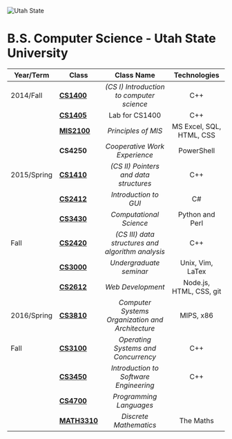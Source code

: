 ![Utah State](https://www.usu.edu/prm/identity/img/vertical_logo_on_white.jpg)

# B.S. Computer Science - Utah State University

|Year/Term|Class|Class Name|Technologies|
|---|---|:---:|:---:|
|2014/Fall|[**CS1400**](https://github.com/AdamTew/USU/tree/master/2014/CS1400)|*(CS I) Introduction to computer science*|C++|
||[**CS1405**](https://github.com/AdamTew/USU/tree/master/2014/CS1400)		|  Lab for CS1400|C++|
||[**MIS2100**](https://github.com/AdamTew/USU/tree/master/2014/MIS2100)	| *Principles of MIS* |MS Excel, SQL, HTML, CSS|
||**CS4250**		|  *Cooperative Work Experience*|PowerShell
|2015/Spring|[**CS1410**](https://github.com/AdamTew/USU/tree/master/2015/CS1410)  |*(CS II) Pointers and data structures*|C++  
||[**CS2412**](https://github.com/AdamTew/USU/tree/master/2015/CS2412)  	| *Introduction to GUI*|C#
||[**CS3430**](https://github.com/AdamTew/USU/tree/master/2015/CS3430) 	| *Computational Science*|Python and Perl
|Fall|[**CS2420**](https://github.com/AdamTew/USU/tree/master/2015/CS2420)| *(CS III) data structures and algorithm analysis* | C++ 
||[**CS3000**](https://github.com/AdamTew/USU/tree/master/2015/CS3000)  	| *Undergraduate seminar* | Unix, Vim, LaTex
||[**CS2612**](https://github.com/AdamTew/USU/tree/master/2015/CS2612)  	| *Web Development* | Node.js, HTML, CSS, git
|2016/Spring|[**CS3810**](https://github.com/AdamTew/USU/tree/master/2016/CS3810)|*Computer Systems Organization and Architecture*| MIPS, x86
|Fall|[**CS3100**](https://github.com/AdamTew/USU/tree/master/2016/CS3100)|*Operating Systems and Concurrency*| C++
||[**CS3450**](https://github.com/AdamTew/USU/tree/master/2016/CS3450)|*Introduction to Software Engineering*| C++
||[**CS4700**](https://github.com/AdamTew/USU/tree/master/2016/CS4700)|*Programming Languages*| 
||[**MATH3310**](https://github.com/AdamTew/USU/tree/master/2016/MATH3310)|*Discrete Mathematics*| The Maths
